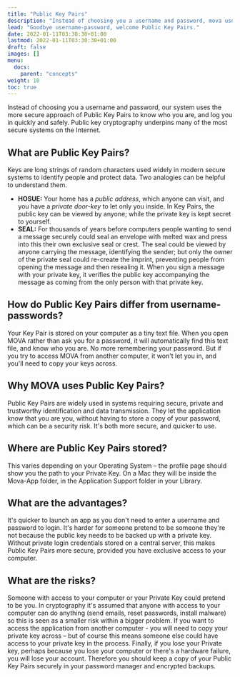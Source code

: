 ```yaml
---
title: "Public Key Pairs"
description: "Instead of choosing you a username and password, mova uses the more secure approach of Public Key Pairs to know who you are, and log you in quickly and safely."
lead: "Goodbye username-password, welcome Public Key Pairs."
date: 2022-01-11T03:30:30+01:00
lastmod: 2022-01-11T03:30:30+01:00
draft: false
images: []
menu: 
  docs:
    parent: "concepts"
weight: 10
toc: true
---
```


Instead of choosing you a username and password, our system uses the more secure approach of Public Key Pairs to know who you are, and log you in quickly and safely. Public key cryptography underpins many of the most secure systems on the Internet.

## What are Public Key Pairs?
Keys are long strings of random characters used widely in modern secure systems to identify people and protect data. Two analogies can be helpful to understand them. 

 - **HOSUE:** Your home has a *public address*, which anyone can visit, and you have a *private door-key* to let only you inside. In Key Pairs, the public key can be viewed by anyone; while the private key is kept secret to yourself.
 - **SEAL:** For thousands of years before computers people wanting to send a message securely could seal an envelope with melted wax and press into this their own exclusive seal or crest. The seal could be viewed by anyone carrying the message, identifying the sender; but only the owner of the private seal could re-create the imprint, preventing people from opening the message and then resealing it. When you sign a message with your private key, it verifies the public key accompanying the message as coming from the only person with that private key.

## How do Public Key Pairs differ from username-passwords?
Your Key Pair is stored on your computer as a tiny text file. When you open MOVA rather than ask you for a password, it will automatically find this text file, and know who you are. No more remembering your password. But if you try to access MOVA from another computer, it won't let you in, and you'll need to copy your keys across.

## Why MOVA uses Public Key Pairs?
Public Key Pairs are widely used in systems requiring secure, private and trustworthy identification and data transmission. They let the application know that you are you, without having to store a copy of your password, which can be a security risk. It's both more secure, and quicker to use.

## Where are Public Key Pairs stored?
This varies depending on your Operating System – the profile page should show you the path to your Private Key. On a Mac they will be inside the Mova-App folder, in the Application Support folder in your Library.

## What are the advantages?
It's quicker to launch an app as you don't need to enter a username and password to login. It's harder for someone pretend to be someone they're not because the public key needs to be backed up with a private key. Without private login credentials stored on a central server, this makes Public Key Pairs more secure, provided you have exclusive access to your computer.

## What are the risks?
Someone with access to your computer or your Private Key could pretend to be you.  In cryptography it's assumed that anyone with access to your computer can do anything (send emails, reset passwords, install malware) so this is seen as a smaller risk within a bigger problem. If you want to access the application from another computer - you will need to copy your private key across – but of course this means someone else could have access to your private key in the process. Finally, if you lose your Private key, perhaps because you lose your computer or there's a hardware failure, you will lose your account. Therefore you should keep a copy of your Public Key Pairs securely in your password manager and encrypted backups.